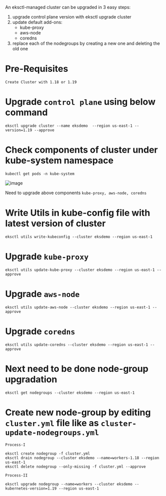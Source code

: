 An eksctl-managed cluster can be upgraded in 3 easy steps:

  1. upgrade control plane version with eksctl upgrade cluster
  2. update default add-ons:
      * kube-proxy
      * aws-node
      * coredns
  3. replace each of the nodegroups by creating a new one and deleting the old one
# Pre-Requisites
    Create Cluster with 1.18 or 1.19
# Upgrade ````control plane```` using below command
    eksctl upgrade cluster --name eksdemo  --region us-east-1 --version=1.19 --approve
# Check components of cluster under kube-system namespace
    kubectl get pods -n kube-system
  ![image](https://user-images.githubusercontent.com/58024415/124728371-2ad42280-df2d-11eb-9eeb-31249ad6d83d.png)

  Need to upgrade above components ````kube-proxy, aws-node, coredns````
# Write Utils in kube-config file with latest version of cluster   
    eksctl utils write-kubeconfig --cluster eksdemo --region us-east-1
# Upgrade ````kube-proxy````
    eksctl utils update-kube-proxy --cluster eksdemo --region us-east-1 --approve
# Upgrade ````aws-node````
    eksctl utils update-aws-node --cluster eksdemo --region us-east-1 --approve
# Upgrade ````coredns````
    eksctl utils update-coredns --cluster eksdemo --region us-east-1 --approve
# Next need to be done node-group upgradation
    eksctl get nodegroups --cluster eksdemo --region us-east-1
# Create new node-group by editing ````cluster.yml```` file like as ````cluster-update-nodegroups.yml````

  ````Process-I````
  
    eksctl create nodegroup -f cluster.yml
    eksctl drain nodegroup --cluster eksdemo --name=workers-1.18 --region us-east-1
    eksctl delete nodegroup --only-missing -f cluster.yml --approve
    
  ````Process-II````
    
    eksctl upgrade nodegroup --name=workers --cluster eksdemo --kubernetes-version=1.19 --region us-east-1
    

